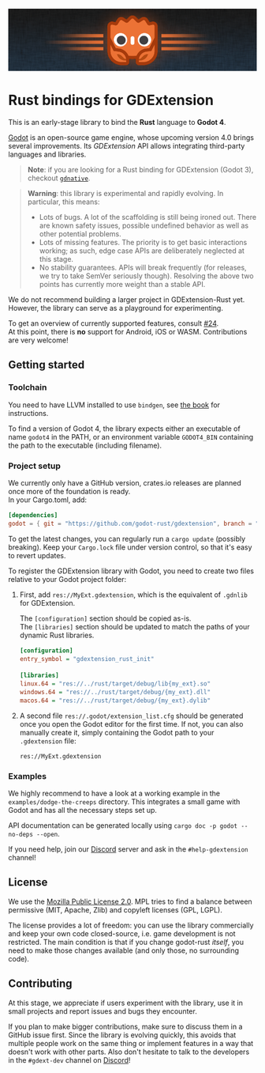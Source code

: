 ![logo.png](assets/gdextension-ferris.png)

# Rust bindings for GDExtension

This is an early-stage library to bind the **Rust** language to **Godot 4**.

[Godot] is an open-source game engine, whose upcoming version 4.0 brings several improvements.
Its _GDExtension_ API allows integrating third-party languages and libraries.

> **Note**: if you are looking for a Rust binding for GDExtension (Godot 3), checkout [`gdnative`].

> **Warning**: this library is experimental and rapidly evolving. In particular, this means:
> * Lots of bugs. A lot of the scaffolding is still being ironed out. 
>   There are known safety issues, possible undefined behavior as well as other potential problems.
> * Lots of missing features. The priority is to get basic interactions working;
>   as such, edge case APIs are deliberately neglected at this stage.
> * No stability guarantees. APIs will break frequently (for releases, we try to take SemVer seriously though).
>   Resolving the above two points has currently more weight than a stable API.

We do not recommend building a larger project in GDExtension-Rust yet.
However, the library can serve as a playground for experimenting.

To get an overview of currently supported features, consult [#24](https://github.com/godot-rust/gdextension/issues/24).  
At this point, there is **no** support for Android, iOS or WASM. Contributions are very welcome!


## Getting started

### Toolchain

You need to have LLVM installed to use `bindgen`, see [the book](https://godot-rust.github.io/book/getting-started/setup.html#llvm) for instructions.

To find a version of Godot 4, the library expects either an executable of name `godot4` in the PATH, or an environment variable `GODOT4_BIN`
containing the path to the executable (including filename).

### Project setup

We currently only have a GitHub version, crates.io releases are planned once more of the foundation is ready.  
In your Cargo.toml, add:

```toml
[dependencies]
godot = { git = "https://github.com/godot-rust/gdextension", branch = "master" }
```
To get the latest changes, you can regularly run a `cargo update` (possibly breaking). Keep your `Cargo.lock` file under version control, so that it's easy to revert updates.

To register the GDExtension library with Godot, you need to create two files relative to your Godot project folder:

1. First, add `res://MyExt.gdextension`, which is the equivalent of `.gdnlib` for GDExtension.  
   
   The `[configuration]` section should be copied as-is.  
   The `[libraries]` section should be updated to match the paths of your dynamic Rust libraries.
    ```ini
    [configuration]
    entry_symbol = "gdextension_rust_init"
    
    [libraries]
    linux.64 = "res://../rust/target/debug/lib{my_ext}.so"
    windows.64 = "res://../rust/target/debug/{my_ext}.dll"
    macos.64 = "res://../rust/target/debug/{my_ext}.dylib"
    ```

2. A second file `res://.godot/extension_list.cfg` should be generated once you open the Godot editor for the first time.
   If not, you can also manually create it, simply containing the Godot path to your `.gdextension` file:
    ```
    res://MyExt.gdextension
    ```

### Examples

We highly recommend to have a look at a working example in the `examples/dodge-the-creeps` directory.
This integrates a small game with Godot and has all the necessary steps set up.

API documentation can be generated locally using `cargo doc -p godot --no-deps --open`.

If you need help, join our [Discord] server and ask in the `#help-gdextension` channel!


## License

We use the [Mozilla Public License 2.0][mpl]. MPL tries to find a balance between permissive (MIT, Apache, Zlib) and copyleft licenses (GPL, LGPL).

The license provides a lot of freedom: you can use the library commercially and keep your own code closed-source,
i.e. game development is not restricted. The main condition is that if you change godot-rust _itself_, you need to make 
those changes available (and only those, no surrounding code).


## Contributing

At this stage, we appreciate if users experiment with the library, use it in small projects and report issues and bugs they encounter.

If you plan to make bigger contributions, make sure to discuss them in a GitHub issue first. Since the library is evolving quickly, this
avoids that multiple people work on the same thing or implement features in a way that doesn't work with other parts. Also don't hesitate
to talk to the developers in the `#gdext-dev` channel on [Discord]!


[Godot]: https://godotengine.org
[`gdnative`]: https://github.com/godot-rust/gdnative
[mpl]: https://www.mozilla.org/en-US/MPL/
[Discord]: https://discord.gg/aKUCJ8rJsc
